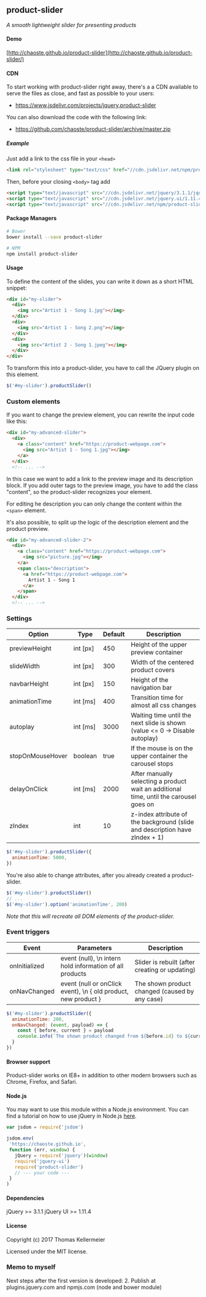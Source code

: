 product-slider
-------

[1]: <https://github.com/chaoste/product-slider>

_A smooth lightweight slider for presenting products_

#### Demo

[http://chaoste.github.io/product-slider](http://chaoste.github.io/product-slider/)

#### CDN

To start working with product-slider right away, there's a a CDN available
to serve the files as close, and fast as possible to your users:

- https://www.jsdelivr.com/projects/jquery.product-slider

You can also download the code with the following link:

- https://github.com/chaoste/product-slider/archive/master.zip

##### Example

Just add a link to the css file in your `<head>`

```html
<link rel="stylesheet" type="text/css" href="//cdn.jsdelivr.net/npm/product-slider@0.1.0/product-slider/product-slider.min.css"/>
```

Then, before your closing `<body>` tag add

```html
<script type="text/javascript" src="//cdn.jsdelivr.net/jquery/3.1.1/jquery.min.js"></script>
<script type="text/javascript" src="//cdn.jsdelivr.net/jquery.ui/1.11.4/jquery-ui.min.js"></script>
<script type="text/javascript" src="//cdn.jsdelivr.net/npm/product-slider@0.1.0/product-slider/product-slider.min.js"></script>
```

#### Package Managers

```sh
# Bower
bower install --save product-slider

# NPM
npm install product-slider
```

#### Usage

To define the content of the slides, you can write it down as a short HTML snippet:

```html
<div id="my-slider">
  <div>
    <img src="Artist 1 - Song 1.jpg"></img>
  </div>
  <div>
    <img src="Artist 1 - Song 2.png"></img>
  </div>
  <div>
    <img src="Artist 2 - Song 1.jpeg"></img>
  </div>
</div>
```

To transform this into a product-slider, you have to call the JQuery plugin on this element.

```javascript
$('#my-slider').productSlider()
```

### Custom elements

If you want to change the preview element, you can rewrite the input code like this:

```html
<div id="my-advanced-slider">
  <div>
    <a class="content" href="https://product-webpage.com">
      <img src="Artist 1 - Song 1.jpg"></img>
    </a>
  </div>
  <!-- ... -->
```

In this case we want to add a link to the preview image and its description block.
If you add outer tags to the preview image, you have to add the class "content", so
the product-slider recognizes your element.

For editing he description you can only change the content within the `<span>` element.

It's also possible, to split up the logic of the description element and the product preview.


```html
<div id="my-advanced-slider-2">
  <div>
    <a class="content" href="https://product-webpage.com">
      <img src="picture.jpg"></img>
    </a>
    <span class="description">
      <a href="https://product-webpage.com">
        Artist 1 - Song 1
      </a>
    </span>
  </div>
  <!-- ... -->
```

### Settings

Option | Type | Default | Description
------ | ---- | ------- | -----------
previewHeight | int [px] | 450 | Height of the upper preview container
slideWidth | int [px] | 300 | Width of the centered product covers
navbarHeight | int [px] | 150 | Height of the navigation bar
animationTime | int [ms] | 400 | Transition time for almost all css changes
autoplay | int [ms] | 3000 | Waiting time until the next slide is shown (value <= 0 -> Disable autoplay)
stopOnMouseHover | boolean | true | If the mouse is on the upper container the carousel stops
delayOnClick | int [ms] | 2000 | After manually selecting a product wait an additional time, until the carousel goes on
zIndex | int | 10 | z-index attribute of the background (slide and description have zIndex + 1)

```javascript
$('#my-slider').productSlider({
  animationTime: 5000,
})
```

You're also able to change attributes, after you already created a product-slider.

```javascript
$('#my-slider').productSlider()
// ...
$('#my-slider').option('animationTime', 200)
```

_Note that this will recreate all DOM elements of the product-slider._


### Event triggers

Event | Parameters | Description
------ | ------- | -----------
onInitialized | event (null), \n intern hold information of all products | Slider is rebuilt (after creating or updating)
onNavChanged | event (null or onClick event), \n { old product, new product } | The shown product changed (caused by any case)

```javascript
$('#my-slider').productSlider({
  animationTime: 200,
  onNavChanged: (event, payload) => {
    const { before, current } = payload
    console.info(`The shown product changed from ${before.id} to ${current.id}`)
  }
})
```

#### Browser support

Product-slider works on IE8+ in addition to other modern browsers such as Chrome, Firefox, and Safari.

#### Node.js

You may want to use this module within a Node.js environment. You can find a tutorial on how to use jQuery in Node.js [here](http://quaintous.com/2015/07/31/jqery-node-mystery/).

```javascript
var jsdom = require('jsdom')

jsdom.env(
 'https://chaoste.github.io',
 function (err, window) {
   jQuery = require('jquery')(window)
   require('jquery-ui')
   require('product-slider')
   // --- your code ---
 }
)
```


#### Dependencies

jQuery >= 3.1.1
jQuery UI >= 1.11.4

#### License

Copyright (c) 2017 Thomas Kellermeier

Licensed under the MIT license.



### Memo to myself

Next steps after the first version is developed:
2. Publish at plugins.jquery.com and npmjs.com (node and bower module)
